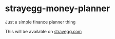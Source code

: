strayegg-money-planner
======================

Just a simple finance planner thing

This will be available on [strayegg.com](www.strayegg.com)